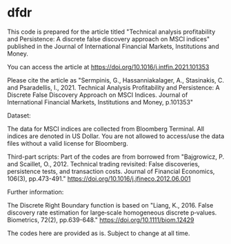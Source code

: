 # dfdr
This code is prepared for the article titled "Technical analysis profitability and Persistence: A discrete false discovery approach on MSCI indices" published in the Journal of International Financial Markets, Institutions and Money.

You can access the article at https://doi.org/10.1016/j.intfin.2021.101353

Please cite the article as "Sermpinis, G., Hassanniakalager, A., Stasinakis, C. and Psaradellis, I., 2021. Technical Analysis Profitability and Persistence: A Discrete False Discovery Approach on MSCI Indices. Journal of International Financial Markets, Institutions and Money, p.101353"

Dataset:

The data for MSCI indices are collected from Bloomberg Terminal. All indices are denoted in US Dollar. You are not allowed to access/use the data files without a valid license for Bloomberg. 



Third-part scripts:
Part of the codes are from borrowed from "Bajgrowicz, P. and Scaillet, O., 2012. Technical trading revisited: False discoveries, persistence tests, and transaction costs. Journal of Financial Economics, 106(3), pp.473-491." https://doi.org/10.1016/j.jfineco.2012.06.001

Further information:

The Discrete Right Boundary function is based on "Liang, K., 2016. False discovery rate estimation for large‐scale homogeneous discrete p‐values. Biometrics, 72(2), pp.639-648." https://doi.org/10.1111/biom.12429

The codes here are provided as is. Subject to change at all time.
